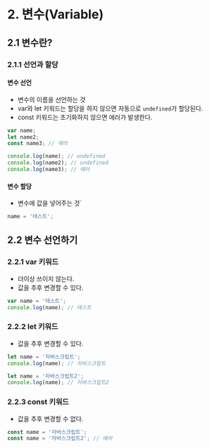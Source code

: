 # 2. 변수(Variable)
## 2.1 변수란?

### 2.1.1 선언과 할당
#### 변수 선언
- 변수의 이름을 선언하는 것
- var와 let 키워드는 할당을 하지 않으면 자동으로 `undefined`가 할당된다.
- const 키워드는 초기화하지 않으면 에러가 발생한다.
```javascript
var name;
let name2;
const name3; // 에러

console.log(name); // undefined
console.log(name2); // undefined
console.log(name3); // 에러
```

#### 변수 할당
- 변수에 값을 넣어주는 것`
```javascript
name = '테스트';
```

## 2.2 변수 선언하기
### 2.2.1 var 키워드
- 더이상 쓰이지 않는다.
- 값을 추후 변경할 수 있다.
```javascript
var name = '테스트';
console.log(name); // 테스트
```

### 2.2.2 let 키워드
- 값을 추후 변경할 수 있다.
```javascript
let name = '자바스크립트';
console.log(name); // 자바스크립트

let name = '자바스크립트2';
console.log(name); // 자바스크립트2
```

### 2.2.3 const 키워드
- 값을 추후 변경할 수 없다.
```javascript
const name = '자바스크립트';
const name = '자바스크립트2'; // 에러

```